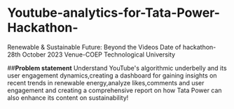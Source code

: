 # Youtube-analytics-for-Tata-Power-Hackathon-
 Renewable &amp; Sustainable Future: Beyond the Videos
Date of hackathon-28th October 2023
Venue-COEP Technological University

##**Problem statement**
 Understand YouTube's algorithmic underbelly and its user
 engagement dynamics,creating a dashboard for gaining insights on recent trends in renewable energy,analyze likes,comments and user engagement and creating a comprehensive report on how Tata Power can also enhance its content on sustainability!
